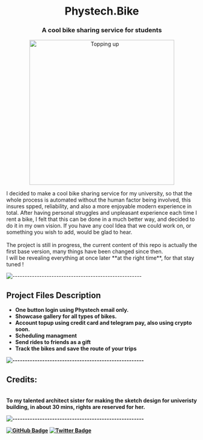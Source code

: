 <h1 align="center"> Phystech.Bike</h1>
<h3 align="center"> A cool bike sharing service for students</h3>

<p align="center"> 
<img src="gif/tu.gif" alt="Topping up" height="382px">
</p>

<p>I decided to make a cool bike sharing service for my university, so that the whole process is automated without the human factor being involved, this insures spped, reliability, and also a more enjoyable modern experience in total. After having personal struggles and unpleasant experience each time I rent a bike, I felt that this can be done in a much better way, and decided to do it in my own vision. 
If you have any cool Idea that we could work on, or something you wish to add, would be glad to hear.
<br> 
<br> The project is still in progress, the current content of this repo is actually the first base version, many things have been changed since then.
<br> I will be revealing everything at once later **at the right time**, for that stay tuned !
</p>

![-----------------------------------------------------](https://raw.githubusercontent.com/andreasbm/readme/master/assets/lines/solar.png)
<h2> Project Files Description</h2>

<ul>
  <li><b>One button login using Phystech email only.</li>
  <li><b>Showcase gallery for all types of bikes.</li>
  <li><b>Account topup using credit card and telegram pay, also using crypto soon.</li>
  <li><b>Scheduling managment</li>
  <li><b>Send rides to friends as a gift</li>
  <li><b>Track the bikes and save the route of your trips</li>
</ul>

![-----------------------------------------------------](https://raw.githubusercontent.com/andreasbm/readme/master/assets/lines/solar.png)
<h2> Credits:</h2>
<p>
  <br>
  To my talented architect sister for making the sketch design for univeristy building, in about 30 mins, rights are reserved for her.
</p>

![-----------------------------------------------------](https://raw.githubusercontent.com/andreasbm/readme/master/assets/lines/solar.png)

[![GitHub Badge](https://img.shields.io/badge/GitHub-100000?style=for-the-badge&logo=github&logoColor=white)](https://github.com/alridha)
[![Twitter Badge](https://img.shields.io/badge/Twitter-1DA1F2?style=for-the-badge&logo=twitter&logoColor=white)](https://twitter.com/0xridha)
